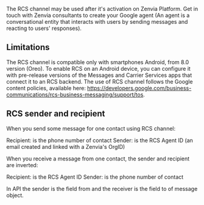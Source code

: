 The RCS channel may be used after it's activation on Zenvia Platform.
Get in touch with Zenvia consultants to create your Google agent (An agent is a conversational entity that interacts with users by sending messages and reacting to users' responses).

## Limitations

The RCS channel is compatible only with smartphones Android, from 8.0 version (Oreo). 
To enable RCS on an Android device, you can configure it with pre-release versions of the Messages and Carrier Services apps that connect it to an RCS backend.
The use of RCS channel follows the Google content policies, available here: https://developers.google.com/business-communications/rcs-business-messaging/support/tos.

## RCS sender and recipient

When you send some message for one contact using RCS channel:

Recipient: is the phone number of contact
Sender: is the RCS Agent ID (an email created and linked with a Zenvia's OrgID)

When you receive a message from one contact, the sender and recipient are inverted:

Recipient: is the RCS Agent ID
Sender: is the phone number of contact

In API the sender is the field from and the receiver is the field to of message object.
